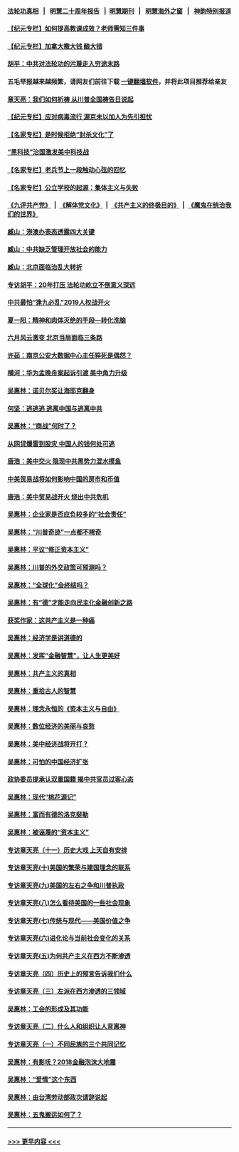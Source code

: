 #### [法轮功真相](https://github.com/gfw-breaker/truth/blob/master/README.md?t=0) &nbsp;&nbsp;|&nbsp;&nbsp; [明慧二十周年报告](https://github.com/gfw-breaker/mh-reports/blob/master/README.md?t=0) &nbsp;&nbsp;|&nbsp;&nbsp;[明慧期刊](https://github.com/gfw-breaker/mh-qikan) &nbsp;&nbsp;|&nbsp;&nbsp; [明慧海外之窗](https://github.com/gfw-breaker/mh-news/blob/master/README.md?t=0) &nbsp;&nbsp;|&nbsp;&nbsp; [神韵特别报道](https://github.com/gfw-breaker/mh-news/blob/master/shenyun.md?t=0)
#### [【纪元专栏】如何提高教课成效？老师需知三件事](../pages/nsc423/n12417848.md?t=06171702) 
#### [【纪元专栏】加拿大撒大钱 酿大错](../pages/nsc423/n12406564.md?t=06171702) 
#### [胡平：中共对法轮功的污蔑走入穷途末路](../pages/nsc423/n12266737.md?t=06171702) 
#### 五毛举报越来越频繁，请网友们前往下载 [一键翻墙软件](https://github.com/gfw-breaker/ssr-accounts)，并将此项目推荐给亲友
#### [章天亮：我们如何祈祷 从川普全国祷告日说起](../pages/nsc423/n11944627.md?t=06171702) 
#### [【纪元专栏】应对病毒流行 渥京未以加人为先引担忧](../pages/nsc423/n11875714.md?t=06171702) 
#### [【名家专栏】是时候拒绝“封杀文化”了](../pages/nsc423/n11814093.md?t=06171702) 
#### [“黑科技”治国激发美中科技战](../pages/nsc423/n11638056.md?t=06171702) 
#### [【名家专栏】老兵节上一段触动心弦的回忆](../pages/nsc423/n11646016.md?t=06171702) 
#### [【名家专栏】公立学校的起源：集体主义与失败](../pages/nsc423/n11601833.md?t=06171702) 
#### [《九评共产党》](https://github.com/begood0513/9ping.md/blob/master/README.md) &nbsp;|&nbsp; [《解体党文化》](../../../../jtdwh.md/blob/master/README.md)  &nbsp;|&nbsp; [《共产主义的终极目的》](../../../../gczydzjmd.md/blob/master/README.md) &nbsp;|&nbsp; [《魔鬼在统治我们的世界》](../../../../mgztzwmdsj.md/blob/master/README.md) 
#### [臧山：港澳办表态透露四大关键](../pages/nsc423/n11421628.md?t=06171702) 
#### [臧山：中共缺乏管理开放社会的能力](../pages/nsc423/n11407457.md?t=06171702) 
#### [臧山：北京面临治乱大转折](../pages/nsc423/n11406895.md?t=06171702) 
#### [专访胡平：20年打压 法轮功屹立不倒意义深远](../pages/nsc423/n11398800.md?t=06171702) 
#### [中共最怕“逢九必乱”2019人权战开火](../pages/nsc423/n11385248.md?t=06171702) 
#### [夏一阳：精神和肉体灭绝的手段—转化洗脑](../pages/nsc423/n11368250.md?t=06171702) 
#### [六月风云激变 北京当局面临三条路](../pages/nsc423/n11313668.md?t=06171702) 
#### [许茹：南京公安大数据中心主任猝死是偶然？](../pages/nsc423/n11064744.md?t=06171702) 
#### [横河：华为孟晚舟案起诉引渡 美中角力升级](../pages/nsc423/n11027230.md?t=06171702) 
#### [吴惠林：诺贝尔奖让海耶克翻身](../pages/nsc423/n10890049.md?t=06171702) 
#### [何坚：逃逃逃 逃离中国与逃离中共](../pages/nsc423/n10592891.md?t=06171702) 
#### [吴惠林：“商战”何时了？](../pages/nsc423/n10573558.md?t=06171702) 
#### [从网贷爆雷到股灾 中国人的钱何处可逃](../pages/nsc423/n10572800.md?t=06171702) 
#### [唐浩：美中交火 隐现中共黑势力混水摸鱼](../pages/nsc423/n10544040.md?t=06171702) 
#### [中美贸易战将如何影响中国的房市和币值](../pages/nsc423/n10543697.md?t=06171702) 
#### [唐浩：美中贸易战开火 烧出中共危机](../pages/nsc423/n10540126.md?t=06171702) 
#### [吴惠林：企业家是否应负较多的“社会责任”](../pages/nsc423/n10535022.md?t=06171702) 
#### [吴惠林：“川普奇迹”一点都不稀奇](../pages/nsc423/n10512808.md?t=06171702) 
#### [吴惠林：平议“修正资本主义”](../pages/nsc423/n10495724.md?t=06171702) 
#### [吴惠林：川普的外交政策可预测吗？](../pages/nsc423/n10462387.md?t=06171702) 
#### [吴惠林：“全球化”会终结吗？](../pages/nsc423/n10452838.md?t=06171702) 
#### [吴惠林：有“德”才能走向民主化金融创新之路](../pages/nsc423/n10432292.md?t=06171702) 
#### [获奖作家：这共产主义是一种癌](../pages/nsc423/n10431541.md?t=06171702) 
#### [吴惠林：经济学是讲道德的](../pages/nsc423/n10398014.md?t=06171702) 
#### [吴惠林：发挥“金融智慧”，让人生更美好](../pages/nsc423/n10375019.md?t=06171702) 
#### [吴惠林：共产主义的真相](../pages/nsc423/n10351394.md?t=06171702) 
#### [吴惠林：重拾古人的智慧](../pages/nsc423/n10337691.md?t=06171702) 
#### [吴惠林：理念永恒的《资本主义与自由》](../pages/nsc423/n10316274.md?t=06171702) 
#### [吴惠林：数位经济的美丽与哀愁](../pages/nsc423/n10292946.md?t=06171702) 
#### [吴惠林：美中经济战将开打？](../pages/nsc423/n10258825.md?t=06171702) 
#### [吴惠林：可怕的中国经济扩张](../pages/nsc423/n10219147.md?t=06171702) 
#### [政协委员提承认双重国籍 揭中共官员过客心态](../pages/nsc423/n10208809.md?t=06171702) 
#### [吴惠林：现代“桃花源记”](../pages/nsc423/n10185234.md?t=06171702) 
#### [吴惠林：富而有德的洛克斐勒](../pages/nsc423/n10142264.md?t=06171702) 
#### [吴惠林：被诬蔑的“资本主义”](../pages/nsc423/n10124816.md?t=06171702) 
#### [专访章天亮（十一）历史大戏 上天自有安排](../pages/nsc423/n10094905.md?t=06171702) 
#### [专访章天亮(十)美国的繁荣与建国理念的联系](../pages/nsc423/n10094899.md?t=06171702) 
#### [专访章天亮(九)美国的左右之争和川普执政](../pages/nsc423/n10094889.md?t=06171702) 
#### [专访章天亮(八)怎么看待美国的一些社会现象](../pages/nsc423/n10094857.md?t=06171702) 
#### [专访章天亮(七)传统与现代——美国价值之争](../pages/nsc423/n10093140.md?t=06171702) 
#### [专访章天亮(六)进化论与当前社会变化的关系](../pages/nsc423/n10092036.md?t=06171702) 
#### [专访章天亮(五)为何共产主义在西方不断渗透](../pages/nsc423/n10083620.md?t=06171702) 
#### [专访章天亮（四）历史上的预言告诉我们什么](../pages/nsc423/n10083606.md?t=06171702) 
#### [专访章天亮（三）左派在西方渗透的三领域](../pages/nsc423/n10081115.md?t=06171702) 
#### [吴惠林：工会的形成及其功能](../pages/nsc423/n10080633.md?t=06171702) 
#### [专访章天亮（二）什么人和组织让人背离神](../pages/nsc423/n10076637.md?t=06171702) 
#### [专访章天亮（一）不同民族的三个共同记忆](../pages/nsc423/n10074188.md?t=06171702) 
#### [吴惠林：有影呒？2018金融泡沫大地震](../pages/nsc423/n10040534.md?t=06171702) 
#### [吴惠林：“爱情”这个东西](../pages/nsc423/n10019423.md?t=06171702) 
#### [吴惠林：由台湾劳动部政次请辞说起](../pages/nsc423/n9979679.md?t=06171702) 
#### [吴惠林：五鬼搬运如何了？](../pages/nsc423/n9925338.md?t=06171702) 

----
#### [ >>> 更早内容 <<< ](../indexes/nsc423-earlier.md)

